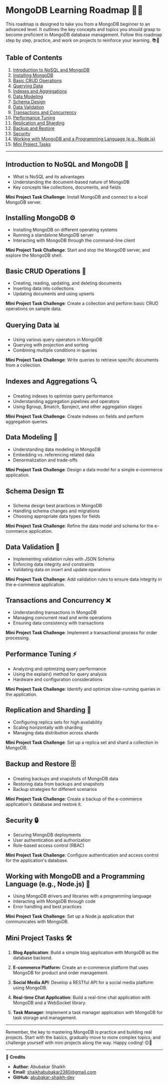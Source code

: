# MongoDB Learning Roadmap 🚀🔧

This roadmap is designed to take you from a MongoDB beginner to an advanced level. It outlines the key concepts and topics you should grasp to become proficient in MongoDB database management. Follow this roadmap step by step, practice, and work on projects to reinforce your learning. 📚💪

## Table of Contents
1. [Introduction to NoSQL and MongoDB](#introduction-to-nosql-and-mongodb)
2. [Installing MongoDB](#installing-mongodb)
3. [Basic CRUD Operations](#basic-crud-operations)
4. [Querying Data](#querying-data)
5. [Indexes and Aggregations](#indexes-and-aggregations)
6. [Data Modeling](#data-modeling)
7. [Schema Design](#schema-design)
8. [Data Validation](#data-validation)
9. [Transactions and Concurrency](#transactions-and-concurrency)
10. [Performance Tuning](#performance-tuning)
11. [Replication and Sharding](#replication-and-sharding)
12. [Backup and Restore](#backup-and-restore)
13. [Security](#security)
14. [Working with MongoDB and a Programming Language (e.g., Node.js)](#working-with-mongodb-and-a-programming-language)
15. [Mini Project Tasks](#mini-project-tasks)

---

## Introduction to NoSQL and MongoDB 🌱

- What is NoSQL and its advantages
- Understanding the document-based nature of MongoDB
- Key concepts like collections, documents, and fields

**Mini Project Task Challenge**: Install MongoDB and connect to a local MongoDB server.

## Installing MongoDB ⚙️

- Installing MongoDB on different operating systems
- Running a standalone MongoDB server
- Interacting with MongoDB through the command-line client

**Mini Project Task Challenge**: Start and stop the MongoDB server, and explore the MongoDB shell.

## Basic CRUD Operations 📝

- Creating, reading, updating, and deleting documents
- Inserting data into collections
- Updating documents and using upserts

**Mini Project Task Challenge**: Create a collection and perform basic CRUD operations on sample data.

## Querying Data 📊

- Using various query operators in MongoDB
- Querying with projection and sorting
- Combining multiple conditions in queries

**Mini Project Task Challenge**: Write queries to retrieve specific documents from a collection.

## Indexes and Aggregations 🔍

- Creating indexes to optimize query performance
- Understanding aggregation pipelines and operators
- Using $group, $match, $project, and other aggregation stages

**Mini Project Task Challenge**: Create indexes on fields and perform aggregation queries.

## Data Modeling 🧩

- Understanding data modeling in MongoDB
- Embedding vs. referencing related data
- Denormalization and trade-offs

**Mini Project Task Challenge**: Design a data model for a simple e-commerce application.

## Schema Design 🏗️

- Schema design best practices in MongoDB
- Handling schema changes and migrations
- Choosing appropriate data types for fields

**Mini Project Task Challenge**: Refine the data model and schema for the e-commerce application.

## Data Validation 📐

- Implementing validation rules with JSON Schema
- Enforcing data integrity and constraints
- Validating data on insert and update operations

**Mini Project Task Challenge**: Add validation rules to ensure data integrity in the e-commerce application.

## Transactions and Concurrency ❌

- Understanding transactions in MongoDB
- Managing concurrent read and write operations
- Ensuring data consistency with transactions

**Mini Project Task Challenge**: Implement a transactional process for order processing.

## Performance Tuning ⚡️

- Analyzing and optimizing query performance
- Using the explain() method for query analysis
- Hardware and configuration considerations

**Mini Project Task Challenge**: Identify and optimize slow-running queries in the application.

## Replication and Sharding 🔄

- Configuring replica sets for high availability
- Scaling horizontally with sharding
- Managing data distribution across shards

**Mini Project Task Challenge**: Set up a replica set and shard a collection in MongoDB.

## Backup and Restore 🗄️

- Creating backups and snapshots of MongoDB data
- Restoring data from backups and snapshots
- Backup strategies for different scenarios

**Mini Project Task Challenge**: Create a backup of the e-commerce application's database and restore it.

## Security 🔒

- Securing MongoDB deployments
- User authentication and authorization
- Role-based access control (RBAC)

**Mini Project Task Challenge**: Configure authentication and access control for the application's database.

## Working with MongoDB and a Programming Language (e.g., Node.js) 🚀

- Using MongoDB drivers and libraries with a programming language
- Interacting with MongoDB through code
- Error handling and best practices

**Mini Project Task Challenge**: Set up a Node.js application that communicates with MongoDB.

## Mini Project Tasks 🛠️

1. **Blog Application**: Build a simple blog application with MongoDB as the database backend.

2. **E-commerce Platform**: Create an e-commerce platform that uses MongoDB for product and order management.

3. **Social Media API**: Develop a RESTful API for a social media platform using MongoDB.

4. **Real-time Chat Application**: Build a real-time chat application with MongoDB and a WebSocket library.

5. **Task Manager**: Implement a task manager application with MongoDB for task storage and management.

---

Remember, the key to mastering MongoDB is practice and building real projects. Start with the basics, gradually move to more complex topics, and challenge yourself with mini projects along the way. Happy coding! 😊🚀

---

📝 **Credits**
- **Author**: Abubakar Shaikh
- **Email**: shaikhabubakar2380@gmail.com
- **GitHub**: [abubakar-shaikh-dev](https://github.com/abubakar-shaikh-dev)
